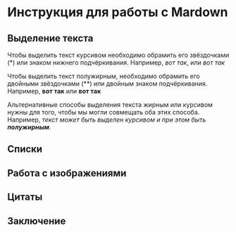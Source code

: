 # Инструкция для работы с Mardown

## Выделение текста

Чтобы выделить текст курсивом необходимо обрамить его звёздочками (*) или знаком нижнего подчёркивания. Например, *вот так*, или _вот так_

Чтобы выделить текст полужирным, необходимо обрамить его двойными звёздочками (**) или двойным знаком подчёркивания. Например, **вот так** или __вот так__

Альтернативные способы выделения текста жирным или курсивом нужны для того, чтобы мы могли совмещать оба этих способа. Например, _текст может быть выделен курсивом и при этом быть **полужирным**_. 

## Списки

## Работа с изображениями

## Цитаты

## Заключение
